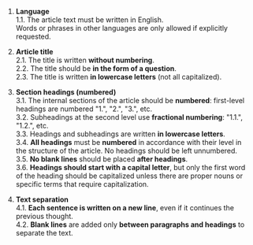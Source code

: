 <!-- 2024-10-02 Dmitrii Fediuk https://upwork.com/fl/mage2pro
«Document my rules for Discourse articles»: https://github.com/dmitrii-fediuk/chatgpt/issues/1 -->

1. **Language**  
   1.1. The article text must be written in English.  
        Words or phrases in other languages are only allowed if explicitly requested.

2. **Article title**  
   2.1. The title is written **without numbering**.  
   2.2. The title should be **in the form of a question**.  
   2.3. The title is written **in lowercase letters** (not all capitalized).

3. **Section headings (numbered)**  
   3.1. The internal sections of the article should be **numbered**: first-level headings are numbered "1.", "2.", "3.", etc.  
   3.2. Subheadings at the second level use **fractional numbering**: "1.1.", "1.2.", etc.  
   3.3. Headings and subheadings are written **in lowercase letters**.  
   3.4. **All headings** must be **numbered** in accordance with their level in the structure of the article. No headings should be left unnumbered.  
   3.5. **No blank lines** should be placed **after headings**.  
   3.6. **Headings should start with a capital letter**, but only the first word of the heading should be capitalized unless there are proper nouns or specific terms that require capitalization.

4. **Text separation**  
   4.1. **Each sentence is written on a new line**, even if it continues the previous thought.  
   4.2. **Blank lines** are added only **between paragraphs and headings** to separate the text.
